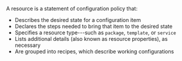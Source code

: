 A resource is a statement of configuration policy that:

- Describes the desired state for a configuration item
- Declares the steps needed to bring that item to the desired state
- Specifies a resource type---such as `package`, `template`, or
    `service`
- Lists additional details (also known as resource properties), as
    necessary
- Are grouped into recipes, which describe working configurations